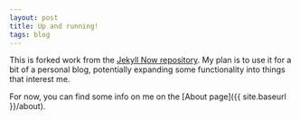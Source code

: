 ```yaml
---
layout: post
title: Up and running!
tags: blog
---
```


This is forked work from the 
[Jekyll Now repository](https://github.com/barryclark/jekyll-now). 
My plan is to use it for a bit of a personal blog, potentially expanding some 
functionality into things that interest me.

For now, you can find some info on me on the 
[About page]({{ site.baseurl }}/about).
